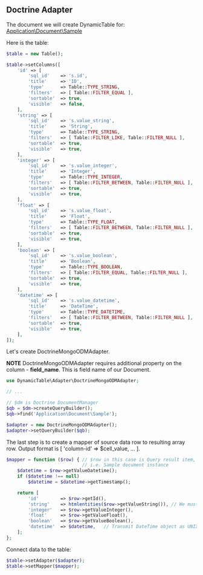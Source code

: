 Doctrine Adapter
----------------

The document we will create DynamicTable for: [Application\Document\Sample](https://github.com/basarevych/dynamic-table/blob/demo-zf2/module/Application/src/Application/Document/Sample.php)

Here is the table:

```php
$table = new Table();

$table->setColumns([
    'id' => [
        'sql_id'    => 's.id',
        'title'     => 'ID',
        'type'      => Table::TYPE_STRING,
        'filters'   => [ Table::FILTER_EQUAL ],
        'sortable'  => true,
        'visible'   => false,
    ],
    'string' => [
        'sql_id'    => 's.value_string',
        'title'     => 'String',
        'type'      => Table::TYPE_STRING,
        'filters'   => [ Table::FILTER_LIKE, Table::FILTER_NULL ],
        'sortable'  => true,
        'visible'   => true,
    ],
    'integer' => [
        'sql_id'    => 's.value_integer',
        'title'     => 'Integer',
        'type'      => Table::TYPE_INTEGER,
        'filters'   => [ Table::FILTER_BETWEEN, Table::FILTER_NULL ],
        'sortable'  => true,
        'visible'   => true,
    ],
    'float' => [
        'sql_id'    => 's.value_float',
        'title'     => 'Float',
        'type'      => Table::TYPE_FLOAT,
        'filters'   => [ Table::FILTER_BETWEEN, Table::FILTER_NULL ],
        'sortable'  => true,
        'visible'   => true,
    ],
    'boolean' => [
        'sql_id'    => 's.value_boolean',
        'title'     => 'Boolean',
        'type'      => Table::TYPE_BOOLEAN,
        'filters'   => [ Table::FILTER_EQUAL, Table::FILTER_NULL ],
        'sortable'  => true,
        'visible'   => true,
    ],
    'datetime' => [
        'sql_id'    => 's.value_datetime',
        'title'     => 'DateTime',
        'type'      => Table::TYPE_DATETIME,
        'filters'   => [ Table::FILTER_BETWEEN, Table::FILTER_NULL ],
        'sortable'  => true,
        'visible'   => true,
    ],
]);
```

Let's create DoctrineMongoODMAdapter.

**NOTE** DoctrineMongoODMAdapter requires additional property on the column - **field_name**. This is field name of our Document.

```php
use DynamicTable\Adapter\DoctrineMongoODMAdapter;

// ...

// $dm is Doctrine DocumentManager
$qb = $dm->createQueryBuilder();
$qb->find('Application\Document\Sample');

$adapter = new DoctrineMongoODMAdapter();
$adapter->setQueryBuilder($qb);
```

The last step is to create a mapper of source data row to resulting array row. Output format is [ 'column-id' => $cell_value, ... ].

```php
$mapper = function ($row) { // $row in this case is Query result item,
                            // i.e. Sample document instance
    $datetime = $row->getValueDatetime();
    if ($datetime !== null)
        $datetime = $datetime->getTimestamp();

    return [
        'id'        => $row->getId(),
        'string'    => htmlentities($row->getValueString()), // We must escape strings!
        'integer'   => $row->getValueInteger(),
        'float'     => $row->getValueFloat(),
        'boolean'   => $row->getValueBoolean(),
        'datetime'  => $datetime,   // Transmit DateTime object as UNIX timestamp
    ];
};
```

Connect data to the table:

```php
$table->setAdapter($adapter);
$table->setMapper($mapper);
```
